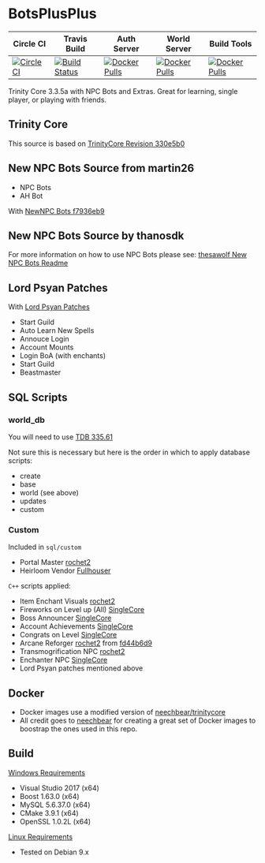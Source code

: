 # BotsPlusPlus

|  Circle CI    |  Travis Build|  Auth Server |  World Server  |  Build Tools  |
|  ------------ |  ----------- | ------------- | ------------- | ------------- |
| [![CircleCI](https://circleci.com/gh/timothystewart6/BotsPlusPlus/tree/master.svg?style=shield)](https://circleci.com/gh/timothystewart6/BotsPlusPlus/tree/master)| [![Build Status](https://travis-ci.org/timothystewart6/BotsPlusPlus.svg?branch=master)](https://travis-ci.org/timothystewart6/BotsPlusPlus)| [![Docker Pulls](https://img.shields.io/docker/pulls/timothystewart6/botsplusplus-authserver.svg)](https://hub.docker.com/r/timothystewart6/botsplusplus-authserver/)| [![Docker Pulls](https://img.shields.io/docker/pulls/timothystewart6/botsplusplus-worldserver.svg)](https://hub.docker.com/r/timothystewart6/botsplusplus-worldserver/)| [![Docker Pulls](https://img.shields.io/docker/pulls/timothystewart6/trinitycore-docker.svg)](https://hub.docker.com/r/timothystewart6/trinitycore-docker/)

Trinity Core 3.3.5a with NPC Bots and Extras. Great for learning, single player, or playing with friends.

## Trinity Core

This source is based on [TrinityCore Revision 330e5b0](https://github.com/TrinityCore/TrinityCore/commit/330e5b0ebcc6753a355afc3824121c5eba1bf5bc)

## New NPC Bots Source from martin26

* NPC Bots
* AH Bot

With [NewNPC Bots f7936eb9](https://github.com/martin26/NewNPCBots/commit/f7936eb9ea332c45146c59810f7d0d6bd3313308)

## New NPC Bots Source by thanosdk

For more information on how to use NPC Bots please see: [thesawolf New NPC Bots Readme](https://github.com/thesawolf/TrinityCore/blob/TrinityCoreLegacy/README_Bots.md)

## Lord Psyan Patches

With [Lord Psyan Patches](https://bitbucket.org/technotim/lordpsyan-patches)

* Start Guild
* Auto Learn New Spells
* Annouce Login
* Account Mounts
* Login BoA (with enchants)
* Start Guild
* Beastmaster

## SQL Scripts

### world_db

You will need to use [TDB 335.61](https://github.com/TrinityCore/TrinityCore/releases/tag/TDB335.61)

Not sure this is necessary but here is the order in which to apply database scripts:

* create
* base
* world (see above)
* updates
* custom

### Custom

Included in `sql/custom`

* Portal Master [rochet2](http://rochet2.github.io/Portal-Master.html)
* Heirloom Vendor [Fullhouser](http://sqlmegapack.weebly.com/)

`C++` scripts applied:

* Item Enchant Visuals [rochet2](http://rochet2.github.io/Item-Enchant-Visuals.html)
* Fireworks on Level up (All) [SingleCore](https://github.com/conan513/SingleCore_TC)
* Boss Announcer [SingleCore](https://github.com/conan513/SingleCore_TC)
* Account Achievements [SingleCore](https://github.com/conan513/SingleCore_TC)
* Congrats on Level [SingleCore](https://github.com/conan513/SingleCore_TC)
* Arcane Reforger [rochet2](http://rochet2.github.io/Reforging.html) from [fd44b6d9](https://github.com/Rochet2/TrinityCore/commit/fd44b6d998818ffaa70b605a58c63318598e3f9a)
* Transmogrification NPC [rochet2](http://rochet2.github.io/Transmogrification.html)
* Enchanter NPC [SingleCore](https://github.com/conan513/SingleCore_TC)
* Lord Psyan patches mentioned above

## Docker

* Docker images use a modified version of [neechbear/trinitycore](https://github.com/neechbear/trinitycore)
* All credit goes to [neechbear](https://github.com/neechbear) for creating a great set of Docker images to boostrap the ones used in this repo.

## Build

[Windows Requirements](https://trinitycore.atlassian.net/wiki/spaces/tc/pages/10977296/Windows+Requirements)

* Visual Studio 2017 (x64)
* Boost 1.63.0 (x64)
* MySQL 5.6.37.0 (x64)
* CMake 3.9.1 (x64)
* OpenSSL 1.0.2L (x64)

[Linux Requirements](https://trinitycore.atlassian.net/wiki/spaces/tc/pages/10977288/Linux+Requirements)

* Tested on Debian 9.x
